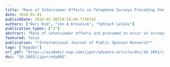 ```yaml
---
title: "Race of Interviewer Effects in Telephone Surveys Preceding the 2008 U.S. Presidential Election"
date: 2018-01-01
publishDate: 2019-05-30T19:19:04.773674Z
authors: ["Nuri Kim", "Jon A Krosnick", "Yphtach Lelkes"]
publication_types: ["2"]
abstract: "Race of interviewer effects are presumed to occur in surveys because respondents answer questions differently depending on interviewer race. This article explored an alternative explanation: differential respondent recruitment. Data from telephone interviews conducted during the 2008 U.S. Presidential election campaign by major survey organizations (ABC News/Washington Post, CBS News/New York Times, and Gallup) indicate that African-American interviewers were more likely to elicit statements of the intent to vote for Barack Obama than White interviewers. But this effect occurred because African-American interviewers were more likely than White interviewers to elicit survey participation by African-American respondents, and/or White interviewers were more likely to elicit participation by White respondents. Thus, differences between interviewers in terms of responses obtained are not necessarily because of respondent lying."
featured: false
publication: "*International Journal of Public Opinion Research*"
tags: ["mypubs"]
url_pdf: "https://academic.oup.com/ijpor/advance-article/doi/10.1093/ijpor/edy005/4919655"
doi: "10.1093/ijpor/edy005"
---
```


